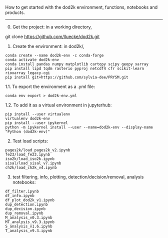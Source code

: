 How to get started with the dod2k environment, functions, notebooks and products.

--------------------------------------------------------------------------------------------------------------------------------------------------------------------------------

0. Get the project: in a working directory,

git clone https://github.com/lluecke/dod2k.git

1. Create the environment: in dod2k/, 

```
conda create --name dod2k-env -c conda-forge
conda activate dod2k-env
conda install pandas numpy matplotlib cartopy scipy geopy xarray
pip install lipd tqdm rasterio pyproj netcdf4 cfr scikit-learn rioxarray legacy-cgi
pip install git+https://github.com/sylvia-dee/PRYSM.git
```

1.1. To export the environment as a .yml file:

```
conda env export > dod2k-env.yml
```

1.2. To add it as a virtual environment in jupyterhub:

```
pip install --user virtualenv
virtualenv dod2k-env
pip install --user ipykernel
python -m ipykernel install --user --name=dod2k-env --display-name "Python (dod2k-env)"
```

2. Test load scripts:

```
pages2k/load_pages2k_v2.ipynb
fe23/load_fe23.ipynb
iso2k/load_iso2k.ipynb
sisal/load_sisal_v7.ipynb
ch2k/load_ch2k_v4.ipynb
```

3. test filtering, info, plotting, detection/decision/removal, analysis notebooks:

```
df_filter.ipynb
df_info.ipynb
df_plot_dod2k_v1.ipynb
dup_detection.ipynb 
dup_decision.ipynb
dup_removal.ipynb
M_analysis_v0.3.ipynb
MT_analysis_v9.3.ipynb
S_analysis_v1.6.ipynb
T_analysis_v9.3.ipynb
```

